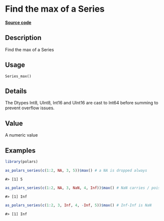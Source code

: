

# Find the max of a Series

[**Source code**](https://github.com/pola-rs/r-polars/tree/8dac37e8bf89bcd080a13d0ed20dd1dc2bee615f/R/series__series.R#L826)

## Description

Find the max of a Series

## Usage

<pre><code class='language-R'>Series_max()
</code></pre>

## Details

The Dtypes Int8, UInt8, Int16 and UInt16 are cast to Int64 before
summing to prevent overflow issues.

## Value

A numeric value

## Examples

``` r
library(polars)

as_polars_series(c(1:2, NA, 3, 5))$max() # a NA is dropped always
```

    #> [1] 5

``` r
as_polars_series(c(1:2, NA, 3, NaN, 4, Inf))$max() # NaN carries / poisons
```

    #> [1] Inf

``` r
as_polars_series(c(1:2, 3, Inf, 4, -Inf, 5))$max() # Inf-Inf is NaN
```

    #> [1] Inf
